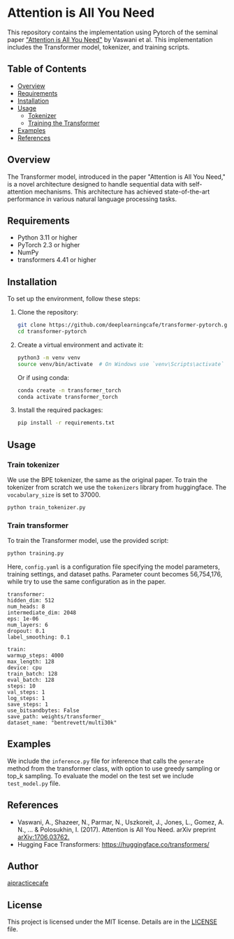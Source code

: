 # Attention is All You Need

This repository contains the implementation using Pytorch of the seminal paper ["Attention is All You Need"](https://arxiv.org/abs/1706.03762) by Vaswani et al. This implementation includes the Transformer model, tokenizer, and training scripts.

## Table of Contents

- [Overview](#overview)
- [Requirements](#requirements)
- [Installation](#installation)
- [Usage](#usage)
  - [Tokenizer](#tokenizer)
  - [Training the Transformer](#training-the-transformer)
- [Examples](#examples)
- [References](#references)

## Overview

The Transformer model, introduced in the paper "Attention is All You Need," is a novel architecture designed to handle sequential data with self-attention mechanisms. This architecture has achieved state-of-the-art performance in various natural language processing tasks.

## Requirements

- Python 3.11 or higher
- PyTorch 2.3 or higher
- NumPy
- transformers 4.41 or higher

## Installation

To set up the environment, follow these steps:

1. Clone the repository:

   ```bash
   git clone https://github.com/deeplearningcafe/transformer-pytorch.git
   cd transformer-pytorch
   ```
2. Create a virtual environment and activate it:
   ```bash
   python3 -m venv venv
   source venv/bin/activate  # On Windows use `venv\Scripts\activate`
   ```
   Or if using conda:
   ```bash
   conda create -n transformer_torch
   conda activate transformer_torch
   ```
3. Install the required packages:
   ```bash
   pip install -r requirements.txt
   ```

## Usage
### Train tokenizer
We use the BPE tokenizer, the same as the original paper. To train the tokenizer from scratch we use the  `tokenizers` library from huggingface. The `vocabulary_size` is set to 37000.
   ```bash
   python train_tokenizer.py
   ```

### Train transformer
To train the Transformer model, use the provided script:
   ```bash
   python training.py
   ```
Here, `config.yaml` is a configuration file specifying the model parameters, training settings, and dataset paths. Parameter count becomes 56,754,176, while try to use the same configuration as in the paper.
   ```yalm
   transformer:
   hidden_dim: 512
   num_heads: 8
   intermediate_dim: 2048
   eps: 1e-06
   num_layers: 6
   dropout: 0.1
   label_smoothing: 0.1

   train:
   warmup_steps: 4000
   max_length: 128
   device: cpu
   train_batch: 128
   eval_batch: 128
   steps: 10
   val_steps: 1
   log_steps: 1
   save_steps: 1
   use_bitsandbytes: False
   save_path: weights/transformer_
   dataset_name: "bentrevett/multi30k"
   ```

## Examples
We include the `inference.py` file for inference that calls the `generate` method from the transformer class, with option to use greedy sampling or top_k sampling.
To evaluate the model on the test set we include `test_model.py` file.

## References
- Vaswani, A., Shazeer, N., Parmar, N., Uszkoreit, J., Jones, L., Gomez, A. N., ... & Polosukhin, I. (2017). Attention is All You Need. arXiv preprint [arXiv:1706.03762.](https://arxiv.org/abs/1706.03762)
- Hugging Face Transformers: https://huggingface.co/transformers/

## Author
[aipracticecafe](https://github.com/deeplearningcafe)

## License

This project is licensed under the MIT license. Details are in the [LICENSE](LICENSE.txt) file.
